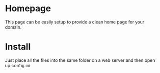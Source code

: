 # Homepage

This page can be easily setup to provide a clean home page for your domain.

# Install

Just place all the files into the same folder on a web server and then open up config.ini